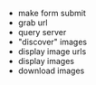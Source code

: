 - make form submit
- grab url
- query server
- "discover" images
- display image urls
- display images
- download images
